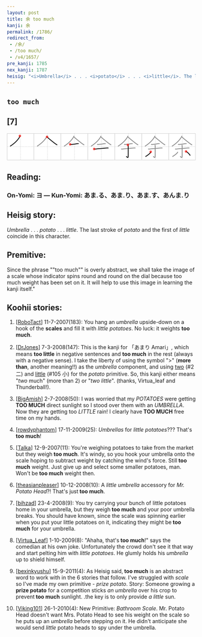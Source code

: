 ```yaml
---
layout: post
title: 余 too much
kanji: 余
permalink: /1786/
redirect_from:
 - /余/
 - /too much/
 - /v4/1657/
pre_kanji: 1785
nex_kanji: 1787
heisig: "<i>Umbrella</i> . . . <i>potato</i> . . . <i>little</i>. The last stroke of <i>potato</i> and the first of <i>little</i> coincide in this character. Since the phrase ""too much"" is overly abstract, we shall take the image of a scale whose indicator spins round and round on the dial because too much weight has been set on it. It will help to use this image in learning the kanji itself.""
---
```


## `too much`

## [7]

<div class="stroke"><img src="../images/E4BD99.png" /></div>

## Reading:

### On-Yomi: ヨ &mdash; Kun-Yomi: あま.る、あま.り、あま.す、あんま.り

## Heisig story:

<i>Umbrella</i> . . . <i>potato</i> . . . <i>little</i>. The last stroke of <i>potato</i> and the first of <i>little</i> coincide in this character.

## Premitive:

Since the phrase ""too much"" is overly abstract, we shall take the image of a scale whose indicator spins round and round on the dial because too much weight has been set on it. It will help to use this image in learning the kanji itself."

## Koohii stories:

1) [<a href="http://kanji.koohii.com/profile/RoboTact">RoboTact</a>] 11-7-2007(183): You hang an <em>umbrella</em> upside-down on a hook of the <strong>scales</strong> and fill it with <em>little</em> <em>potatoes</em>. No luck: it weights <strong>too much</strong>.

2) [<a href="http://kanji.koohii.com/profile/DrJones">DrJones</a>] 7-3-2008(147): This is the kanji for 「あまり Amari」, which means <strong>too little</strong> in negative sentences and <strong>too much</strong> in the rest (always with a negative sense). I take the liberty of using the symbol &quot;&gt;&quot; (<strong>more than</strong>, another meaning!!) as the <em>umbrella</em> component, and using <a href="../v4/2">two</a> (#2 二) and <a href="../v4/105">little</a> (#105 小) for the <em>potato</em> primitive. So, this kanji either means &quot;<em>two</em> much&quot; (more than 2) or &quot;<em>two little</em>&quot;. (thanks, Virtua_leaf and Thunderball!).

3) [<a href="http://kanji.koohii.com/profile/BigAmish">BigAmish</a>] 2-7-2008(50): I was worried that my <em>POTATOES</em> were getting<strong> TOO MUCH</strong> direct sunlight so I stood over them with an <em>UMBRELLA</em>. Now they are getting too <em>LITTLE</em> rain! I clearly have<strong> TOO MUCH</strong> free time on my hands.

4) [<a href="http://kanji.koohii.com/profile/rowdyphantom">rowdyphantom</a>] 17-11-2009(25): <em>Umbrellas</em> for <em>little potatoes</em>??? That&#039;s<strong> too much</strong>!

5) [<a href="http://kanji.koohii.com/profile/Talka">Talka</a>] 12-9-2007(11): You&#039;re weighing potatoes to take from the market but they weigh<strong> too much</strong>. It&#039;s windy, so you hook your umbrella onto the scale hoping to subtract weight by catching the wind&#039;s force. Still<strong> too much</strong> weight. Just give up and select some smaller potatoes, man. Won&#039;t be<strong> too much</strong> weight then.

6) [<a href="http://kanji.koohii.com/profile/theasianpleaser">theasianpleaser</a>] 10-12-2008(10): A <em>little umbrella</em> accessory for <em>Mr. Potato Head</em>?! That&#039;s just<strong> too much</strong>.

7) [<a href="http://kanji.koohii.com/profile/bihzad">bihzad</a>] 23-4-2008(9): You try carrying your bunch of little potatoes home in your umbrella, but they weigh<strong> too much</strong> and your poor umbrella breaks. You should have known, since the scale was spinning earlier when you put your little potatoes on it, indicating they might be<strong> too much</strong> for your umbrella.

8) [<a href="http://kanji.koohii.com/profile/Virtua_Leaf">Virtua_Leaf</a>] 1-10-2009(8): &quot;Ahaha, that&#039;s<strong> too much</strong>!&quot; says the comedian at his own joke. Unfortunately the crowd don&#039;t see it that way and start pelting him with <em>little potatoes</em>. He glumly holds his <em>umbrella</em> up to shield himself.

9) [<a href="http://kanji.koohii.com/profile/bexinkyushu">bexinkyushu</a>] 15-9-2011(4): As Heisig said,<strong> too much</strong> is an abstract word to work with in the 6 stories that follow. I&#039;ve struggled with <em>scale</em> so I&#039;ve made my own primitive - <em>prize potato</em>. Story: Someone growing a <strong>prize potato</strong> for a competition sticks <em>an umbrella</em> over his crop to prevent<strong> too much</strong> sunlight. .the key is to only provide <em>a little</em> sun.

10) [<a href="http://kanji.koohii.com/profile/Viking101">Viking101</a>] 26-1-2010(4): New Primitive: <em>Bathroom Scale</em>. Mr. Potato Head doesn&#039;t want Mrs. Potato Head to see his weight on the scale so he puts up an <em>umbrella</em> before stepping on it. He didn&#039;t anticipate she would send <em>little</em> potato heads to spy under the umbrella.
